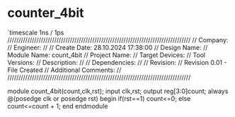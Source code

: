 # counter_4bit

`timescale 1ns / 1ps
//////////////////////////////////////////////////////////////////////////////////
// Company: 
// Engineer: 
// 
// Create Date: 28.10.2024 17:38:00
// Design Name: 
// Module Name: count_4bit
// Project Name: 
// Target Devices: 
// Tool Versions: 
// Description: 
// 
// Dependencies: 
// 
// Revision:
// Revision 0.01 - File Created
// Additional Comments:
// 
//////////////////////////////////////////////////////////////////////////////////


module count_4bit(count,clk,rst);
input clk,rst;
output reg[3:0]count;
always @(posedge clk or posedge rst)
begin
if(rst==1)
count<=0;
else
count<=count + 1;
end
endmodule
